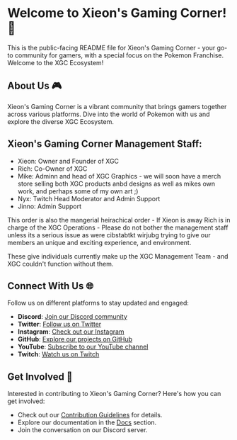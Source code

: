 # Welcome to Xieon's Gaming Corner! 👾

This is the public-facing README file for Xieon's Gaming Corner - your go-to community for gamers, with a special focus on the Pokemon Franchise. Welcome to the XGC Ecosystem!

## About Us 🎮

Xieon's Gaming Corner is a vibrant community that brings gamers together across various platforms. Dive into the world of Pokemon with us and explore the diverse XGC Ecosystem.

## Xieon's Gaming Corner Management Staff: 
* Xieon: Owner and Founder of XGC
* Rich: Co-Owner of XGC 
* Mike: Adminn and head of XGC Graphics - we will soon have a merch store selling both XGC products anbd designs as well as mikes own work, and perhaps some of my own art ;)
* Nyx: Twitch Head Moderator and Admin Support
* Jinno: Admin Support

This order is also the mangerial heirachical order - If Xieon is away Rich is in charge of the XGC Operations - Please do not bother the management staff unless its a serious issue as were cibstabtkt wirjubg trying to give our members an unique and exciting experience, and environment. 





These give individuals currently make up the XGC Management Team - and XGC couldn't function without them. 

## Connect With Us 🌐

Follow us on different platforms to stay updated and engaged:

- **Discord**: [Join our Discord community](https://discord.gg/xieon)
- **Twitter**: [Follow us on Twitter](https://twitter.com/XieonGaming)
- **Instagram**: [Check out our Instagram](#)
- **GitHub**: [Explore our projects on GitHub](https://github.com/Xieons-Gaming-Corner)
- **YouTube**: [Subscribe to our YouTube channel](http://yt.xieon.co)
- **Twitch**: [Watch us on Twitch](http://twitch.xieon.co)

## Get Involved 🚀

Interested in contributing to Xieon's Gaming Corner? Here's how you can get involved:

- Check out our [Contribution Guidelines](#) for details.
- Explore our documentation in the [Docs](#) section.
- Join the conversation on our Discord server.

